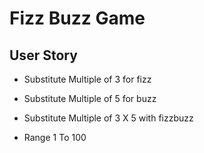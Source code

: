 # Fizz Buzz Game

## User Story

- Substitute Multiple of 3 for fizz
- Substitute Multiple of 5 for buzz
- Substitute Multiple of 3 X 5 with fizzbuzz

- Range 1 To 100

